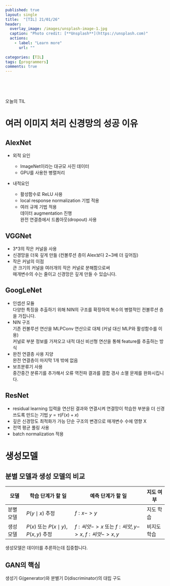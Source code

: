 ```yaml
---
published: true
layout: single
title:  "[TIL] 21/01/26"
header:
  overlay_image: /images/unsplash-image-1.jpg
  caption: "Photo credit: [**Unsplash**](https://unsplash.com)"
  actions:
    - label: "Learn more"
      url: ""
      
categories: [TIL]
tags: [programmers]
comments: true
---
```


&nbsp;

&nbsp;

오늘의 TIL

# 여러 이미지 처리 신경망의 성공 이유

## AlexNet
+ 외적 요인
    - ImageNet이라는 대규모 사진 데이터
    - GPU를 사용한 병렬처리

+ 내적요인
    - 활성함수로 ReLU 사용
    - local response normalization 기법 적용
    - 여러 규제 기법 적용  
    데이터 augmentation 진행  
    완전 연결층에서 드롭아웃(dropout) 사용



## VGGNet

- 3*3의 작은 커널을 사용
- 신경망을 더욱 깊게 만듦 (컨볼루션 층이 Alex보다 2~3배 더 깊어짐)
- 작은 커널의 이점  
    큰 크기의 커널을 여러개의 작은 커널로 분해함으로써  
    매개변수의 수는 줄이고 신경망은 깊게 만들 수 있습니다. 


## GoogLeNet

- 인셉션 모듈  
    다양한 특징을 추출하기 위해 NIN의 구조를 확장하여 복수의 병렬적인 컨볼루션 층을 가집니다.
- NIN 구조  
    기존 컨볼루션 연산을 MLPConv 연산으로 대체 (커널 대신 MLP와 활성함수를 이용)  
    커널로 부분 정보를 가져오고 내적 대신 비선형 연산을 통해 feature를 추출하는 방식
- 완전 연결층 사용 지양  
    완전 연결층이 마지막 1개 밖에 없음 
- 보조분류기 사용  
    중간중간 분류기를 추가해서 오류 역전파 결과를 결합
    경사 소멸 문제를 완화시킵니다.  
 
## ResNet
- residual learning
    입력을 연산된 결과와 연결시켜 연결망이 학습한 부분을 더 신경쓰도록 만드는 기법 
    $y = \tau(F(x) + x)$
- 깊은 신경망도 최적화가 가능 
    단순 구조의 변경으로 매개변수 수에 영향 X
- 전역 평균 풀링 사용
- batch normalization 적용

# 생성모델 

## 분별 모델과 생성 모델의 비교

|모델|학습 단계가 할 일| 예측 단계가 할 일| 지도 여부|
|---|---|---|---|
|분별 모델| $P(y \mid x)$ 추정 | $f: x -> y$ | 지도 학습|
|생성 모델| $P(x)$ 또는 $P(x \mid y)$, $P(x, y)$ 추정| $f: 씨앗 -> x$ 또는 $f: 씨앗, y -> x$, $f: 씨앗 -> x,y$ |비지도학습|

생성모델은 데이터를 추론하는데 집중합니다. 

## GAN의 핵심
생성기 G(generator)와 분별기 D(discriminator)의 대립 구도 


